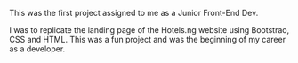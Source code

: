 This was the first project assigned to me as a Junior Front-End Dev. 

I was to replicate the landing page of the Hotels.ng website using Bootstrao, CSS and HTML. This was a fun project and was the beginning of my career as a developer.

